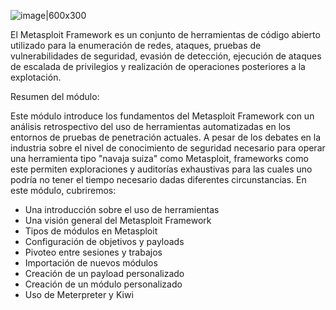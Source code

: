 ![image|600x300](https://academy.hackthebox.com/storage/modules/39/logo.png?t=1690811861)

El Metasploit Framework es un conjunto de herramientas de código abierto utilizado para la enumeración de redes, ataques, pruebas de vulnerabilidades de seguridad, evasión de detección, ejecución de ataques de escalada de privilegios y realización de operaciones posteriores a la explotación.

Resumen del módulo:

Este módulo introduce los fundamentos del Metasploit Framework con un análisis retrospectivo del uso de herramientas automatizadas en los entornos de pruebas de penetración actuales. A pesar de los debates en la industria sobre el nivel de conocimiento de seguridad necesario para operar una herramienta tipo "navaja suiza" como Metasploit, frameworks como este permiten exploraciones y auditorías exhaustivas para las cuales uno podría no tener el tiempo necesario dadas diferentes circunstancias. En este módulo, cubriremos:

- Una introducción sobre el uso de herramientas
- Una visión general del Metasploit Framework
- Tipos de módulos en Metasploit
- Configuración de objetivos y payloads
- Pivoteo entre sesiones y trabajos
- Importación de nuevos módulos
- Creación de un payload personalizado
- Creación de un módulo personalizado
- Uso de Meterpreter y Kiwi